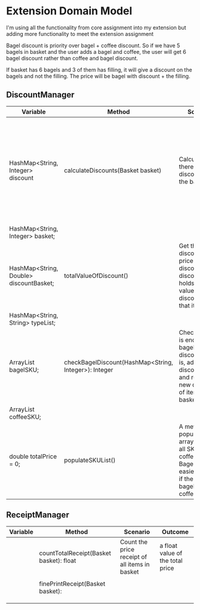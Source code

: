 # Extension Domain Model

I'm using all the functionality from core assignment into my extension but adding more functionality to meet the extension assignment

Bagel discount is priority over bagel + coffee discount. So if we have 5 bagels in basket and the user adds a bagel and coffee, the user will get 6 bagel discount rather than coffee and bagel discount.

If basket has 6 bagels and 3 of them has filling, it will give a discount on the bagels and not the filling. The price will be bagel with discount + the filling.

## DiscountManager
| Variable                                | Method                                                | Scenario                                                                                                                          | Outcome                                                                                                                                                                                                                           |
|-----------------------------------------|-------------------------------------------------------|-----------------------------------------------------------------------------------------------------------------------------------|-----------------------------------------------------------------------------------------------------------------------------------------------------------------------------------------------------------------------------------|
| HashMap<String, Integer> discount       | calculateDiscounts(Basket basket)                     | Calculate if there is any discounts in the baskets                                                                                | The new price of all products with discounts, then put that discount into a discount HashMap with the quantity. For instance, 24 onion bagels = (12BagelDiscount, 2). Remove the quantity in basket and use discount map instead. |
| HashMap<String, Integer> basket;        |                                                       |                                                                                                                                   | No discount, default pricing                                                                                                                                                                                                      |
| HashMap<String, Double> discountBasket; | totalValueOfDiscount()                                | Get the discounted price of a discount. discountBasket holds the total value of the discount of that item                         | The total price of the discount                                                                                                                                                                                                   |
| HashMap<String, String> typeList;       |                                                       |                                                                                                                                   | 0 if discount is empty                                                                                                                                                                                                            |
| ArrayList<String> bagelSKU;             | checkBagelDiscount(HashMap<String, Integer>): Integer | Check if there is enough bagels for a discount. If it is, add to discountBasket and return  the new quantity of item to basket    | So if there are 6 bagels of the same type in basket, return 6 so it can remove from original basket so it cannot discount again.                                                                                                  |
| ArrayList<String> coffeeSKU;            |                                                       |                                                                                                                                   | Return 0 if there are no discounts                                                                                                                                                                                                |
| double totalPrice = 0;                  | populateSKUList()                                     | A method to populate an arrayList with all SKU from coffee and Bagel. Makes it easier to check if the item is a bagel or a coffee | Populates the arrayList                                                                                                                                                                                                           |



## ReceiptManager

| Variable | Method                                  | Scenario                                       | Outcome                          |
|----------|-----------------------------------------|------------------------------------------------|----------------------------------|
|          | countTotalReceipt(Basket basket): float | Count the price receipt of all items in basket | a float value of the total price |
|          |                                         |                                                |                                  |
|          | finePrintReceipt(Basket basket):        |                                                |                                  |
|          |                                         |                                                |                                  |
|          |                                         |                                                |                                  |
|          |                                         |                                                |                                  |

